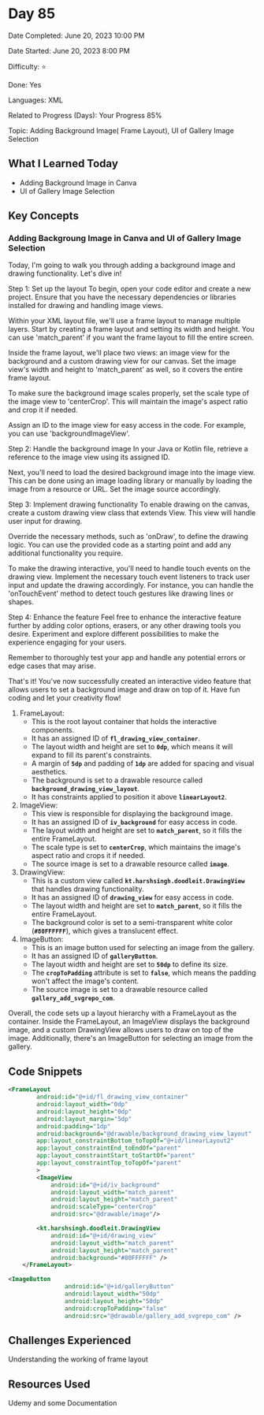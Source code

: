 # Day 85

Date Completed: June 20, 2023 10:00 PM

Date Started: June 20, 2023 8:00 PM

Difficulty: ⭐

Done: Yes

Languages: XML

Related to Progress (Days): Your Progress 85%

Topic: Adding Background Image( Frame Layout), UI of Gallery Image Selection

## What I Learned Today

- Adding Background Image in Canva
- UI of Gallery Image Selection

## Key Concepts

### Adding Backgroung Image in Canva and UI of Gallery Image Selection

Today, I'm going to walk you through adding a background image and drawing functionality. Let's dive in!

Step 1: Set up the layout
To begin, open your code editor and create a new project. Ensure that you have the necessary dependencies or libraries installed for drawing and handling image views.

Within your XML layout file, we'll use a frame layout to manage multiple layers. Start by creating a frame layout and setting its width and height. You can use 'match_parent' if you want the frame layout to fill the entire screen.

Inside the frame layout, we'll place two views: an image view for the background and a custom drawing view for our canvas. Set the image view's width and height to 'match_parent' as well, so it covers the entire frame layout.

To make sure the background image scales properly, set the scale type of the image view to 'centerCrop'. This will maintain the image's aspect ratio and crop it if needed.

Assign an ID to the image view for easy access in the code. For example, you can use 'backgroundImageView'.

Step 2: Handle the background image
In your Java or Kotlin file, retrieve a reference to the image view using its assigned ID.

Next, you'll need to load the desired background image into the image view. This can be done using an image loading library or manually by loading the image from a resource or URL. Set the image source accordingly.

Step 3: Implement drawing functionality
To enable drawing on the canvas, create a custom drawing view class that extends View. This view will handle user input for drawing.

Override the necessary methods, such as 'onDraw', to define the drawing logic. You can use the provided code as a starting point and add any additional functionality you require.

To make the drawing interactive, you'll need to handle touch events on the drawing view. Implement the necessary touch event listeners to track user input and update the drawing accordingly. For instance, you can handle the 'onTouchEvent' method to detect touch gestures like drawing lines or shapes.

Step 4: Enhance the feature
Feel free to enhance the interactive feature further by adding color options, erasers, or any other drawing tools you desire. Experiment and explore different possibilities to make the experience engaging for your users.

Remember to thoroughly test your app and handle any potential errors or edge cases that may arise.

That's it! You've now successfully created an interactive video feature that allows users to set a background image and draw on top of it. Have fun coding and let your creativity flow!

1. FrameLayout:
    - This is the root layout container that holds the interactive components.
    - It has an assigned ID of **`fl_drawing_view_container`**.
    - The layout width and height are set to **`0dp`**, which means it will expand to fill its parent's constraints.
    - A margin of **`5dp`** and padding of **`1dp`** are added for spacing and visual aesthetics.
    - The background is set to a drawable resource called **`background_drawing_view_layout`**.
    - It has constraints applied to position it above **`linearLayout2`**.
2. ImageView:
    - This view is responsible for displaying the background image.
    - It has an assigned ID of **`iv_background`** for easy access in code.
    - The layout width and height are set to **`match_parent`**, so it fills the entire FrameLayout.
    - The scale type is set to **`centerCrop`**, which maintains the image's aspect ratio and crops it if needed.
    - The source image is set to a drawable resource called **`image`**.
3. DrawingView:
    - This is a custom view called **`kt.harshsingh.doodleit.DrawingView`** that handles drawing functionality.
    - It has an assigned ID of **`drawing_view`** for easy access in code.
    - The layout width and height are set to **`match_parent`**, so it fills the entire FrameLayout.
    - The background color is set to a semi-transparent white color (**`#80FFFFFF`**), which gives a translucent effect.
4. ImageButton:
    - This is an image button used for selecting an image from the gallery.
    - It has an assigned ID of **`galleryButton`**.
    - The layout width and height are set to **`50dp`** to define its size.
    - The **`cropToPadding`** attribute is set to **`false`**, which means the padding won't affect the image's content.
    - The source image is set to a drawable resource called **`gallery_add_svgrepo_com`**.

Overall, the code sets up a layout hierarchy with a FrameLayout as the container. Inside the FrameLayout, an ImageView displays the background image, and a custom DrawingView allows users to draw on top of the image. Additionally, there's an ImageButton for selecting an image from the gallery.

## Code Snippets

```xml
<FrameLayout
        android:id="@+id/fl_drawing_view_container"
        android:layout_width="0dp"
        android:layout_height="0dp"
        android:layout_margin="5dp"
        android:padding="1dp"
        android:background="@drawable/background_drawing_view_layout"
        app:layout_constraintBottom_toTopOf="@+id/linearLayout2"
        app:layout_constraintEnd_toEndOf="parent"
        app:layout_constraintStart_toStartOf="parent"
        app:layout_constraintTop_toTopOf="parent"
        >
        <ImageView
            android:id="@+id/iv_background"
            android:layout_width="match_parent"
            android:layout_height="match_parent"
            android:scaleType="centerCrop"
            android:src="@drawable/image"/>

        <kt.harshsingh.doodleit.DrawingView
            android:id="@+id/drawing_view"
            android:layout_width="match_parent"
            android:layout_height="match_parent"
            android:background="#80FFFFFF" />
    </FrameLayout>
```

```xml
<ImageButton
                android:id="@+id/galleryButton"
                android:layout_width="50dp"
                android:layout_height="50dp"
                android:cropToPadding="false"
                android:src="@drawable/gallery_add_svgrepo_com" />
```

## Challenges Experienced

Understanding the working of frame layout

## Resources Used

Udemy and some Documentation
